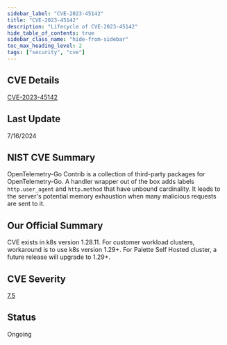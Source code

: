 ```yaml
---
sidebar_label: "CVE-2023-45142"
title: "CVE-2023-45142"
description: "Lifecycle of CVE-2023-45142"
hide_table_of_contents: true
sidebar_class_name: "hide-from-sidebar"
toc_max_heading_level: 2
tags: ["security", "cve"]
---
```


## CVE Details

[CVE-2023-45142](https://nvd.nist.gov/vuln/detail/CVE-2023-45142)

## Last Update

7/16/2024

## NIST CVE Summary

OpenTelemetry-Go Contrib is a collection of third-party packages for OpenTelemetry-Go. A handler wrapper out of the box
adds labels `http.user_agent` and `http.method` that have unbound cardinality. It leads to the server's potential memory
exhaustion when many malicious requests are sent to it.

## Our Official Summary

CVE exists in k8s version 1.28.11. For customer workload clusters, workaround is to use k8s version 1.29+. For Palette
Self Hosted cluster, a future release will upgrade to 1.29+.

## CVE Severity

[7.5](https://nvd.nist.gov/vuln/detail/CVE-2023-45142)

## Status

Ongoing
